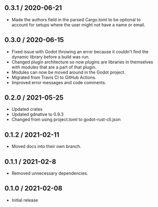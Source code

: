 ## 0.3.1 / 2020-06-21
- Made the authors field in the parsed Cargo.toml to be optional to account for setups where the user might not have a name or email.

## 0.3.0 / 2020-06-15
- Fixed issue with Godot throwing an error because it couldn't find the dynamic library before a build was run.
- Changed plugin architecture so now plugins are libraries in themselves with modules that are a part of that plugin.
- Modules can now be moved around in the Godot project.
- Migrated from Travis CI to GitHub Actions.
- Improved error messages and code comments.

## 0.2.0 / 2021-05-25
- Updated crates
- Updated gdnative to 0.9.3
- Changed from using project.toml to godot-rust-cli.json

## 0.1.2 / 2021-02-11
- Moved docs into their own branch.

## 0.1.1 / 2021-02-8
- Removed unnecessary dependencies.

## 0.1.0 / 2021-02-08
- Initial release